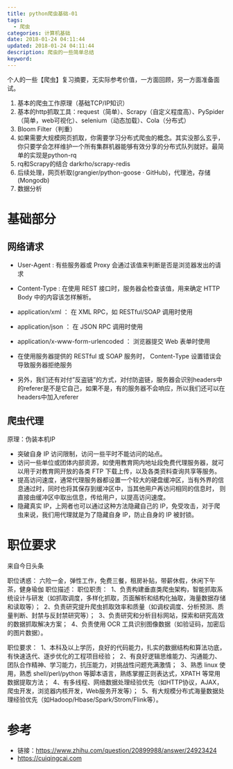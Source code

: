 ```yaml
---
title: python爬虫基础-01
tags:
  - 爬虫
categories: 计算机基础
date: 2018-01-24 04:11:44
updated: 2018-01-24 04:11:44
description: 爬虫的一些简单总结
keyword: 
---
```



个人的一些【爬虫】复习摘要，无实际参考价值，一方面回顾，另一方面准备面试。


<!-- more -->


1. 基本的爬虫工作原理（基础TCP/IP知识）
2. 基本的http抓取工具：request（简单）、Scrapy（自定义程度高）、PySpider（简单，web可视化）、selenium（动态加载）、Cola（分布式）
3. Bloom Filter（判重）
4. 如果需要大规模网页抓取，你需要学习分布式爬虫的概念。其实没那么玄乎，你只要学会怎样维护一个所有集群机器能够有效分享的分布式队列就好。最简单的实现是python-rq
5. rq和Scrapy的结合 darkrho/scrapy-redis  
6. 后续处理，网页析取(grangier/python-goose · GitHub)，代理池，存储(Mongodb)
7. 数据分析


# 基础部分
## 网络请求

- User-Agent : 有些服务器或 Proxy 会通过该值来判断是否是浏览器发出的请求
- Content-Type : 在使用 REST 接口时，服务器会检查该值，用来确定 HTTP Body 中的内容该怎样解析。
- application/xml ： 在 XML RPC，如 RESTful/SOAP 调用时使用
- application/json ： 在 JSON RPC 调用时使用
- application/x-www-form-urlencoded ： 浏览器提交 Web 表单时使用
- 在使用服务器提供的 RESTful 或 SOAP 服务时， Content-Type 设置错误会导致服务器拒绝服务

- 另外，我们还有对付”反盗链”的方式，对付防盗链，服务器会识别headers中的referer是不是它自己，如果不是，有的服务器不会响应，所以我们还可以在headers中加入referer

## 爬虫代理

原理：伪装本机IP

* 突破自身 IP 访问限制，访问一些平时不能访问的站点。
* 访问一些单位或团体内部资源，如使用教育网内地址段免费代理服务器，就可以用于对教育网开放的各类 FTP 下载上传，以及各类资料查询共享等服务。
* 提高访问速度，通常代理服务器都设置一个较大的硬盘缓冲区，当有外界的信息通过时，同时也将其保存到缓冲区中，当其他用户再访问相同的信息时， 则直接由缓冲区中取出信息，传给用户，以提高访问速度。
* 隐藏真实 IP，上网者也可以通过这种方法隐藏自己的 IP，免受攻击，对于爬虫来说，我们用代理就是为了隐藏自身 IP，防止自身的 IP 被封锁。


# 职位要求

来自今日头条

职位诱惑：
六险一金，弹性工作，免费三餐，租房补贴，带薪休假，休闲下午茶，健身瑜伽
职位描述：
职位职责： 
1、负责构建垂直类爬虫架构，智能抓取系统设计与研发（如抓取调度，多样化抓取，页面解析和结构化抽取，海量数据存储和读取等）； 
2、负责研究提升爬虫抓取效率和质量（如调权调度、分析预测、质量判断、封禁与反封禁研究等）； 
3、负责研究和分析目标网站，探索和研究高效的数据抓取解决方案； 
4、负责使用 OCR 工具识别图像数据（如验证码，加密后的图片数据）。 

职位要求： 
1、本科及以上学历，良好的代码能力，扎实的数据结构和算法功底，有快速迭代、逐步优化的工程项目经验； 
2、有良好逻辑思维能力、沟通能力、团队合作精神、学习能力，抗压能力，对挑战性问题充满激情； 
3、熟悉 linux 使用，熟悉 shell/perl/python 等脚本语言，熟练掌握正则表达式，XPATH 等常用数据提取方法； 
4、有多线程、网络数据处理经验优先（如HTTP协议，AJAX，爬虫开发，浏览器内核开发，Web服务开发等）； 
5、有大规模分布式海量数据处理经验优先（如Hadoop/Hbase/Spark/Strom/Flink等）。
# 参考

- 链接：https://www.zhihu.com/question/20899988/answer/24923424
- https://cuiqingcai.com

